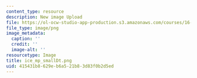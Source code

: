 ```yaml
---
content_type: resource
description: New image Upload
file: https://ol-ocw-studio-app-production.s3.amazonaws.com/courses/16-90-computational-methods-in-aerospace-engineering-spring-2014/415431b8629eb6a521b83d83f0b2d5ed_ice_mp_smallDt.png
file_type: image/png
image_metadata:
  caption: ''
  credit: ''
  image-alt: ''
resourcetype: Image
title: ice_mp_smallDt.png
uid: 415431b8-629e-b6a5-21b8-3d83f0b2d5ed
---
```

